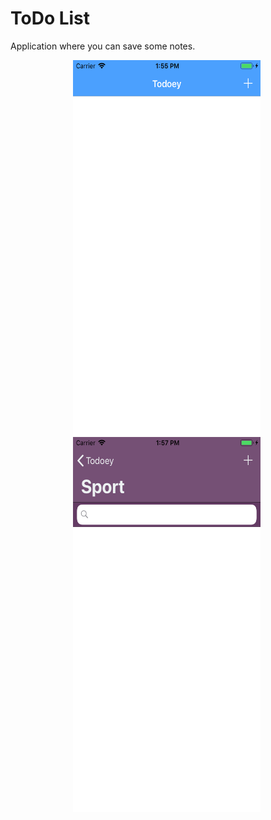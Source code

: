 
# ToDo List

Application where you can save some notes.



<p float="left">
  <img src="https://github.com/prostiak/Swift/blob/master/img/Todolist1.png" width="300" height="600" hspace="100" />
  <img src="https://github.com/prostiak/Swift/blob/master/img/Todolist2.png" width="300" height="600" hspace="100" />
</p>

